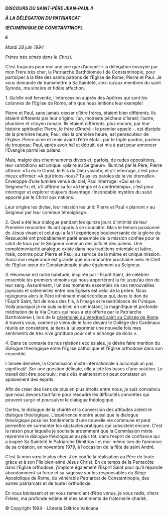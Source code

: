 ***DISCOURS DU SAINT-PÈRE JEAN-PAUL II***

***À LA DÉLÉGATION DU PATRIARCAT***

***ŒCUMÉNIQUE DE CONSTANTINOPL***

***E***

*Mardi 28 juin 1994*

*Frères très aimés dans le Christ,*

C’est toujours pour moi une joie que d’accueillir la délégation envoyée par mon Frère très cher, le Patriarche Bartholomée I de Constantinople, pour participer à la fête des saints patrons de l’Eglise de Rome, Pierre et Paul. Je vous demande de transmettre à Sa Sainteté, ainsi qu’aux membres du saint Synode, ma sincère et fidèle affection.

1\. Qu’elle soit fervente, l’intercession auprès des Apôtres qui sont les colonnes de l’Eglise de Rome, afin que nous imitions leur exemple!

Pierre et Paul, sans jamais cesser d’être frères, étaient bien différents. Ils étaient différents par leur origine: l’un, modeste pêcheur d’Israël; l’autre, pharisien et citoyen romain. Ils étaient différents, plus encore, par leur histoire spirituelle: Pierre, le frère d’André - le premier appelé -, est disciple de la première heure; Paul, dès la première heure, est persécuteur de l’Eglise. Pierre aime et renie avant d’être établi, par le triple pardon, pasteur du troupeau; Paul, après avoir haï et détruit, est mis à part pour annoncer l’Evangile parmi les païens.

Mais, malgré des cheminements divers et, parfois, de rudes oppositions, leur «ambition» est unique: «plaire au Seigneur». Illuminé par le Père, Pierre affirme: «Tu es le Christ, le Fils du Dieu vivant»; et s’il interroge, c’est pour mieux affirmer: «A qui irions-nous? Tu as les paroles de la vie éternelle». Enveloppé d’une lumière venue du ciel, Paul interroge: «Qui es-tu Seigneur?»; et, s’il affirme sa foi «à temps et à contretemps», c’est pour interroger et explorer toujours davantage l’insondable mystère du salut apporté par le Christ aux nations.

Leur origine les divise, leur mission les unit: Pierre et Paul « plairont » au Seigneur par leur commun témoignage.

2\. Quel a été leur dialogue pendant les quinze jours d’intimité de leur Première rencontre: Ils ont appris à se connaître. Mais le témoin passionné de Jésus vivant et celui qui a fait l’expérience bouleversante de la gloire du Ressuscité ont probablement parlé ensemble de la mission confiée pour le salut de tous par le Seigneur commun des juifs et des païens. Une complémentarité analogue existe dans nos traditions orientale et latine, mais, comme pour Pierre et Paul, au service de la même et unique mission. Aussi mon espérance est grande que ma rencontre prochaine avec le Chef de l’Eglise sœur de Constantinople plaise également au Seigneur.

3\. Heureuse est notre habitude, inspirée par l’Esprit Saint, de célébrer ensemble les premiers témoins qui nous apportèrent la foi jusqu’au don de leur sang. Assurément, l’un des moments essentiels de ces retrouvailles joyeuses et solennelles entre nos Eglises est celui de la prière. Nous rejoignons alors le Père infiniment miséricordieux qui, dans le don de l’Esprit Saint, fait de nous des fils, à l’image et ressemblance de l’Unique. Voilà pourquoi je ne puis oublier, en cet instant, la magnifique et profonde méditation de la Via Crucis qui nous a été offerte par le Patriarche Bartholomée I, lors de la [cérémonie du Vendredi saint au Colisée de Rome](http://www.vatican.va/news_services/liturgy/documents/ns_lit_doc_1994_via-crucis_fr.html). A travers vous, comme je viens de le faire devant le Collège des Cardinaux réunis en consistoire, je tiens à lui exprimer une nouvelle fois mes sentiments de très vive gratitude pour cet « échange de dons ».

4\. Dans ce contexte de nos relations ecclésiales, je désire faire mention du dialogue théologique entre l’Eglise catholique et l’Eglise orthodoxe dans son ensemble.

L’année dernière, la Commission mixte internationale a accompli un pas significatif. Sur une question délicate, elle a jeté les bases d’une solution. Le travail doit être poursuivi, mais dès maintenant on peut constater un apaisement des esprits.

Afin de créer des liens de plus en plus étroits entre nous, je suis convaincu que nous devons tout faire pour résoudre les difficultés concrètes qui peuvent surgir et poursuivre le dialogue théologique.

Certes, le dialogue de la charité et la conversion des attitudes aident le dialogue théologique. L’expérience montre aussi que le dialogue théologique pose les fondements d’une nouvelle vie commune et peut permettre de surmonter les obstacles pratiques qui subsistent encore. C’est la raison pour laquelle je souhaite ardemment que la Commission mixte reprenne le dialogue théologique au plus tôt, dans l’esprit de confiance qui a inspiré Sa Sainteté le Patriarche Dimitrios I et moi-même lors de l’annonce de sa création, en novembre 1979, à l’occasion de la fête de saint André.

C’est là mon vœu le plus cher. J’en confie la réalisation au Père de toute grâce et à son Fils bien-aimé Jésus Christ. En ce temps de la Pentecôte dans l’Eglise orthodoxe, j’implore également l’Esprit Saint pour qu’il répande abondamment sa force et sa sagesse sur les responsables du Siège Apostolique de Rome, du vénérable Patriarcat de Constantinople, des autres patriarcats et de toute l’orthodoxie.

En vous bénissant et en vous remerciant d’être venus, je vous redis, chers Frères, ma profonde estime et mes sentiments de fraternelle charité.

© Copyright 1994 \- Libreria Editrice Vaticana